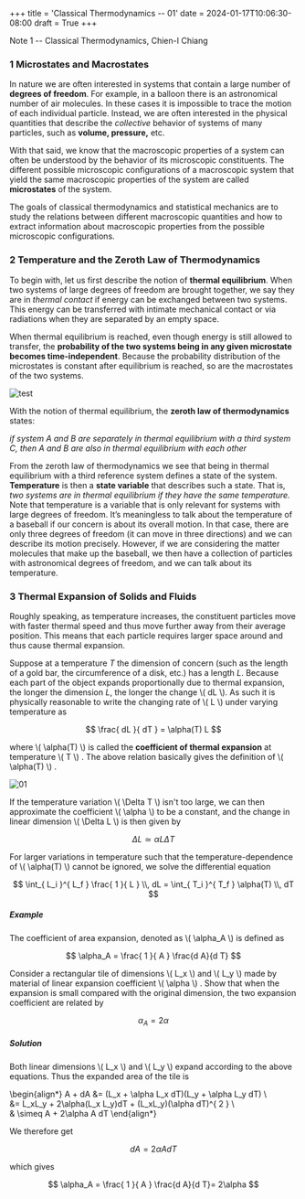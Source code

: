 +++
title = 'Classical Thermodynamics -- 01'
date = 2024-01-17T10:06:30-08:00
draft = True
+++

Note 1 -- Classical Thermodynamics, Chien-I Chiang
<!--more-->

### 1 Microstates and Macrostates

In nature we are often interested in systems that contain a large number of
**degrees of freedom**. For example, in a balloon there is an astronomical
number of air molecules. In these cases it is impossible to trace the motion of
each individual particle. Instead, we are often interested in the physical
quantities that describe the *collective* behavior of systems of many
particles, such as **volume, pressure,** etc. 

With that said, we know that the macroscopic properties of a system can often
be understood by the behavior of its microscopic constituents. The different
possible microscopic configurations of a macroscopic system that yield the same
macroscopic properties of the system are called **microstates** of the system. 

The goals of classical thermodynamics and statistical mechanics are to study
the relations between different macroscopic quantities and how to extract
information about macroscopic properties from the possible microscopic
configurations. 

### 2 Temperature and the Zeroth Law of Thermodynamics

To begin with, let us first describe the notion of **thermal equilibrium**.
When two systems of large degrees of freedom are brought together, we say they
are in _thermal contact_ if energy can be exchanged between two systems. This
energy can be transferred with intimate mechanical contact or via radiations
when they are separated by an empty space. 

When thermal equilibrium is reached, even though energy is still allowed to
transfer, the __probability of the two systems being in any given microstate
becomes time-independent__. Because the probability distribution of the
microstates is constant after equilibrium is reached, so are the macrostates of
the two systems. 

![test](/test.png)

With the notion of thermal equilibrium, the **zeroth law of thermodynamics**
states: 

_if system A and B are separately in thermal equilibrium with a third system C,
then A and B are also in thermal equilibrium with each other_

From the zeroth law of thermodynamics we see that being in thermal equilibrium
with a third reference system defines a state of the system. __Temperature__ is
then a __state variable__ that describes such a state. That is, _two systems
are in thermal equilibrium if they have the same temperature._ Note that temperature is a variable that is only relevant for systems with large degrees of freedom. It’s meaningless to talk about the temperature of a baseball if our concern is about its overall motion. In that case, there are only three degrees of freedom (it can move in three directions) and we can describe its motion precisely. However, if we are considering the matter molecules that make up the baseball, we then have a collection of particles with astronomical degrees of freedom, and we can talk about its temperature.

### 3 Thermal Expansion of Solids and Fluids

Roughly speaking, as temperature increases, the constituent particles move with
faster thermal speed and thus move further away from their average position.
This means that each particle requires larger space around and thus cause
thermal expansion. 

Suppose at a temperature _T_ the dimension of concern (such as the length of
a gold bar, the circumference of a disk, etc.) has a length _L_. Because each
part of the object expands proportionally due to thermal expansion, the longer
the dimension _L_, the longer the change \\( dL \\). As such it is physically
reasonable to write the changing rate of \\( L \\) under varying temperature as 

$$ \frac{ dL }{ dT } = \alpha(T) L $$ 

where \\( \alpha(T) \\) is called the __coefficient of thermal expansion__ at
temperature \\( T \\) . The above relation basically gives the definition of \\( \alpha(T) \\) . 

![01](/01.png)

If the temperature variation \\( \Delta T \\) isn't too large, we can then
approximate the coefficient \\( \alpha \\) to be a constant, and the change in
linear dimension \\( \Delta L \\) is then given by 

$$ \Delta L \simeq \alpha L \Delta T $$ 

For larger variations in temperature such that the temperature-dependence of \\( \alpha(T) \\) cannot be ignored, we solve the differential equation 

$$ \int_{ L_i }^{ L_f } \frac{ 1 }{ L } \\,  dL = \int_{ T_i }^{ T_f
} \alpha(T) \\,  dT  $$ 

##### Example

The coefficient of area expansion, denoted as \\( \alpha_A \\) is defined as 

$$ \alpha_A = \frac{ 1 }{ A } \frac{d A}{d T} $$ 

Consider a rectangular tile of dimensions \\( L_x \\) and \\( L_y \\) made by
material of linear expansion coefficient \\( \alpha \\) . Show that when the
expansion is small compared with the original dimension, the two expansion
coefficient are related by 

$$ \alpha_A = 2\alpha $$ 

##### Solution 

Both linear dimensions \\( L_x \\) and \\( L_y \\) expand according to the
above equations. Thus the expanded area of the tile is 

\begin{align*}
    A + dA &= (L_x + \alpha L_x dT)(L_y + \alpha L_y dT) \\\
           &= L_xL_y + 2\alpha(L_x L_y)dT + (L_xL_y)(\alpha dT)^{ 2 }  \\\
           & \simeq A + 2\alpha A dT
\end{align*}

We therefore get 

$$ dA = 2\alpha A dT $$ 

which gives

$$ \alpha_A = \frac{ 1 }{ A } \frac{d A}{d T}= 2\alpha $$ 


